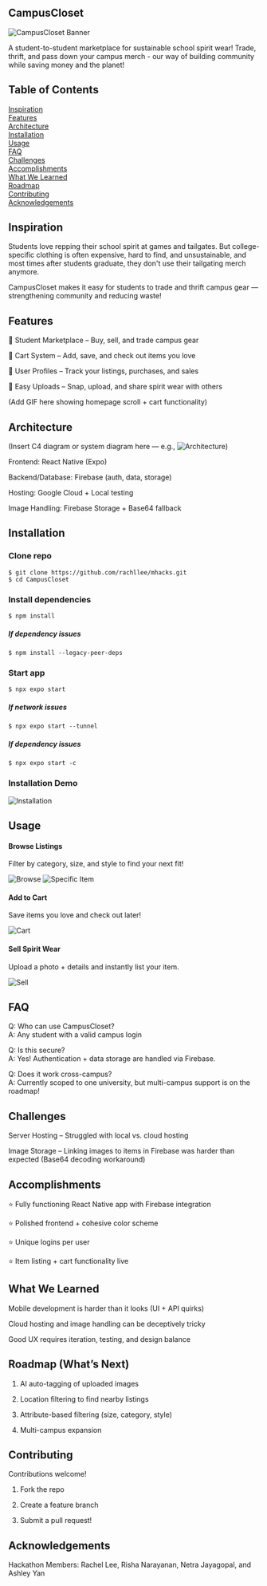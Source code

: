 ## **CampusCloset**

![CampusCloset Banner](logo.png)

A student-to-student marketplace for sustainable school spirit wear!
Trade, thrift, and pass down your campus merch - our way of building community while saving money and the planet!

## **Table of Contents**

[Inspiration](#inspiration)  
[Features](#features)  
[Architecture](#architecture)  
[Installation](#installation)  
[Usage](#usage)  
[FAQ](#faq)  
[Challenges](#challenges)  
[Accomplishments](#accomplishments)  
[What We Learned](#what-we-learned)  
[Roadmap](#roadmap)  
[Contributing](#contributing)  
[Acknowledgements](#acknowledgements)

## **Inspiration**

Students love repping their school spirit at games and tailgates. But college-specific clothing is often expensive, hard to find, and unsustainable, and most times after students graduate, they don't use their tailgating merch anymore.

CampusCloset makes it easy for students to trade and thrift campus gear — strengthening community and reducing waste!

## **Features**

👕 Student Marketplace – Buy, sell, and trade campus gear

🛒 Cart System – Add, save, and check out items you love

🧑 User Profiles – Track your listings, purchases, and sales

📸 Easy Uploads – Snap, upload, and share spirit wear with others

(Add GIF here showing homepage scroll + cart functionality)

## **Architecture**

(Insert C4 diagram or system diagram here — e.g., ![Architecture](assets/architecture.png))

Frontend: React Native (Expo)

Backend/Database: Firebase (auth, data, storage)

Hosting: Google Cloud + Local testing

Image Handling: Firebase Storage + Base64 fallback

## **Installation**

### Clone repo

```console
$ git clone https://github.com/rachllee/mhacks.git
$ cd CampusCloset
```

### Install dependencies

```console
$ npm install
```

##### If dependency issues

```console
$ npm install --legacy-peer-deps
```

### Start app

```console
$ npx expo start
```

##### If network issues

```console
$ npx expo start --tunnel
```

##### If dependency issues

```console
$ npx expo start -c
```

### Installation Demo

![Installation](install.gif)

## **Usage**

#### Browse Listings

Filter by category, size, and style to find your next fit!

![Browse](home_scroll.jpg)
![Specific Item](add_cart.jpg)

#### Add to Cart

Save items you love and check out later!

![Cart](cart_screen.jpg)

#### Sell Spirit Wear

Upload a photo + details and instantly list your item.

![Sell](sell.jpg)

## **FAQ**

Q: Who can use CampusCloset?  
A: Any student with a valid campus login

Q: Is this secure?  
A: Yes! Authentication + data storage are handled via Firebase.

Q: Does it work cross-campus?  
A: Currently scoped to one university, but multi-campus support is on the roadmap!

## **Challenges**

Server Hosting – Struggled with local vs. cloud hosting

Image Storage – Linking images to items in Firebase was harder than expected (Base64 decoding workaround)

## **Accomplishments**

⭐ Fully functioning React Native app with Firebase integration

⭐ Polished frontend + cohesive color scheme

⭐ Unique logins per user

⭐ Item listing + cart functionality live

## **What We Learned**

Mobile development is harder than it looks (UI + API quirks)

Cloud hosting and image handling can be deceptively tricky

Good UX requires iteration, testing, and design balance

## **Roadmap (What’s Next)**

1. AI auto-tagging of uploaded images

2. Location filtering to find nearby listings

3. Attribute-based filtering (size, category, style)

4. Multi-campus expansion

## **Contributing**

Contributions welcome!

1. Fork the repo

2. Create a feature branch

3. Submit a pull request!

## **Acknowledgements**

Hackathon Members: Rachel Lee, Risha Narayanan, Netra Jayagopal, and Ashley Yan
